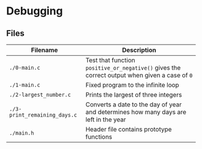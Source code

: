 # Debugging

## Files

| Filename | Description |
| -------- | ----------- |
| `./0-main.c` | Test that function `positive_or_negative()` gives the correct output when given a case of `0` |
| `./1-main.c` | Fixed program to the infinite loop |
| `./2-largest_number.c` | Prints the largest of three integers |
| `./3-print_remaining_days.c` | Converts a date to the day of year and determines how many days are left in the year |
| `./main.h` | Header file contains prototype functions |
